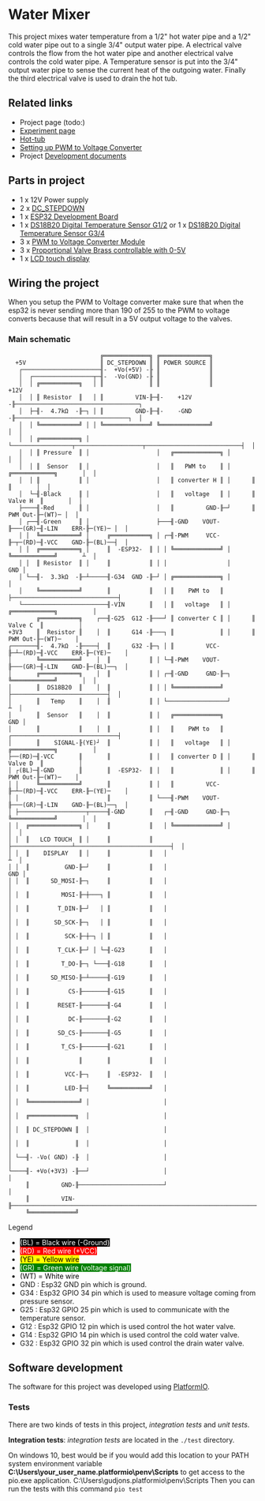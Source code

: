 # Water Mixer

This project mixes water temperature from a 1/2" hot water pipe and a 1/2" cold water pipe out to a single 3/4" output 
water pipe.  A electrical valve controls the flow from the hot water pipe and another electrical valve controls the cold
water pipe.  A Temperature sensor is put into the 3/4" output water pipe to sense the current heat of the outgoing water.
Finally the third electrical valve is used to drain the hot tub. 

## Related links

- Project page (todo:)
- [Experiment page]
- [Hot-tub]
- [Setting up PWM to Voltage Converter]
- Project [Development documents]

## Parts in project

- 1 x 12V Power supply
- 2 x [DC_STEPDOWN]
- 1 x [ESP32 Development Board]
- 1 x [DS18B20 Digital Temperature Sensor G1/2] or 1 x [DS18B20 Digital Temperature Sensor G3/4]
- 3 x [PWM to Voltage Converter Module]
- 3 x [Proportional Valve Brass controllable with 0-5V]
- 1 x [LCD touch display]

## Wiring the project

When you setup the PWM to Voltage converter make sure that when the esp32 is never sending more than 190 of 255 to the 
PWM to voltage converts because that will result in a 5V output voltage to the valves.

### Main schematic

```
                          ╔═════════════╗ ╔══════════════╗  
  +5V                     ║ DC_STEPDOWN ║ ║ POWER SOURCE ║
   ┌──────────────────────╢-  +Vo(+5V) -╟ ║              ║
   │  ┌─────────────────┬─╢-  -Vo(GND) -╟ ║              ║
   │  │ ╔═══════════╗   │ ║             ║ ║              ║                                +12V
   │  │ ║ Resistor  ║   │ ║         VIN-╟─╢-    +12V    -╟───────────────────────────────────┐
   │  ├─╢-  4.7kΩ  -╟─┐ │ ║         GND-╟─╢-    -GND    -╟────────────────────────────────┐  │
   │  │ ╚═══════════╝ │ │ ╚═════════════╝ ╚══════════════╝                                │  │
   │  │ ╔═══════════╗ │ └─────────────────┬───────────────────┬───────────────────────────┤  │
   │  │ ║ Pressure  ║ │                   │   ╔═════════════╗ │                           │  │
   │  │ ║  Sensor   ║ │                   │   ║   PWM to    ║ │      ╔════════════╗       │  │
   │  │ ║           ║ │                   │   ║ converter H ║ │      ║            ║       │  │
   │  └─╢-Black     ║ │                   │   ║   voltage   ║ │      ║   Valve H  ║       │  │
   ├────╢-Red       ║ │                   │   ║         GND-╟─┘      ║    PWM Out-╟─(WT)─ │  │
   │ ┌──╢-Green     ║ │                   ├───╢-GND    VOUT-╟───(GR)─╢-LIN    ERR-╟─(YE)─ │  │
   │ │  ╚═══════════╝ │     ╔═══════════╗ │ ┌─╢-PWM     VCC-╟─┬─(RD)─╢-VCC    GND-╟─(BL)──┤  │
   │ │  ╔═══════════╗ │     ║  -ESP32-  ║ │ │ ╚═════════════╝ │      ╚════════════╝       ┴  │
   │ │  ║ Resistor  ║ │     ║           ║ │ │                 │                          GND │
   │ └──╢-  3.3kΩ  -╟─┴─────╢-G34  GND -╟─┘ │ ╔═════════════╗ │                              │
   │    ╚═══════════╝       ║           ║   │ ║    PWM to   ║ ├──────────────────────────────┤
   └────────────────────────╢-VIN       ║   │ ║   voltage   ║ │      ╔════════════╗          │
        ╔═══════════╗    ┌──╢-G25  G12 -╟───┘ ║ converter C ║ │      ║   Valve C  ║          │
+3V3    ║  Resistor ║    │  ║      G14 -╟───┐ ║             ║ │      ║    PWM Out-╟─(WT)─    │
┌───────╢-  4.7kΩ  -╟────┤  ║      G32 -╟─┐ │ ║         VCC-╟─┴─(RD)─╢-VCC    ERR-╟─(YE)─    │
│       ╚═══════════╝    │  ║           ║ │ └─╢-PWM    VOUT-╟───(GR)─╢-LIN    GND-╟─(BL)──┐  │
│       ╔═══════════╗    │  ║           ║ │ ┌─╢-GND     GND-╟─┐      ╚════════════╝       │  │
│       ║  DS18B20  ║    │  ║           ║ │ │ ╚═════════════╝ ├───────────────────────────┤  │
│       ║   Temp    ║    │  ║           ║ │ └─────────────────┘                           ┴  │
│       ║  Sensor   ║    │  ║           ║ │   ╔═════════════╗                            GND │
│       ║           ║    │  ║           ║ │   ║    PWM to   ║ ┌──────────────────────────────┤
│       ║    SIGNAL-╟(YE)┘  ║           ║ │   ║   voltage   ║ │      ╔════════════╗          │
├──(RD)─╢-VCC       ║       ║           ║ │   ║ converter D ║ │      ║   Valve D  ║          │
│ ┌(BL)─╢-GND       ║       ║  -ESP32-  ║ │   ║             ║ │      ║    PWM Out-╟─(WT)─    │
│ │     ╚═══════════╝       ║           ║ │   ║         VCC-╟─┴─(RD)─╢-VCC    ERR-╟─(YE)─    │
│ │                         ║           ║ └───╢-PWM    VOUT-╟───(GR)─╢-LIN    GND-╟─(BL)──┐  │
│ ├───────────────────┬─────╢-GND       ║   ┌─╢-GND     GND-╟─┐      ╚════════════╝       │  │
│ │  ╔══════════════╗ │     ║           ║   │ ╚═════════════╝ │                           │  │
│ │  ║   LCD TOUCH  ║ │     ║           ║   ├─────────────────┴───────────────────────────┤  │
│ │  ║    DISPLAY   ║ │     ║           ║   │                                             ┴  │
│ │  ║          GND-╟─┘     ║           ║   │                                            GND │
│ │  ║      SD_MOSI-╟─┐     ║           ║   │                                                │
│ │  ║         MOSI-╟─┼───┐ ║           ║   │                                                │
│ │  ║        T_DIN-╟─┘   │ ║           ║   │                                                │
│ │  ║       SD_SCK-╟─┐   │ ║           ║   │                                                │
│ │  ║          SCK-╟─┼─┐ │ ║           ║   │                                                │
│ │  ║        T_CLK-╟─┘ │ └─╢-G23       ║   │                                                │
│ │  ║         T_DO-╟─┐ └───╢-G18       ║   │                                                │
│ │  ║      SD_MISO-╟─┴─────╢-G19       ║   │                                                │
│ │  ║           CS-╟───────╢-G15       ║   │                                                │
│ │  ║        RESET-╟───────╢-G4        ║   │                                                │
│ │  ║           DC-╟───────╢-G2        ║   │                                                │
│ │  ║        SD_CS-╟───────╢-G5        ║   │                                                │
│ │  ║         T_CS-╟───────╢-G21       ║   │                                                │
│ │  ║              ║       ║           ║   │                                                │
│ │  ║          VCC-╟─┐     ║  -ESP32-  ║   │                                                │
│ │  ║          LED-╟─┤     ╚═══════════╝   │                                                │
│ │  ╚══════════════╝ │                     │                                                │
│ │  ╔═════════════╗  │                     │                                                │
│ │  ║ DC_STEPDOWN ║  │                     │                                                │
│ │  ║             ║  │                     │                                                │
│ └──╢- -Vo( GND) -╟  │                     │                                                │
└────╢- +Vo(+3V3) -╟──┘                     │                                                │
     ║         GND-╟────────────────────────┘                                                │
     ║         VIN-╟─────────────────────────────────────────────────────────────────────────┘
     ╚═════════════╝
```
Legend

- <span style="background: black; color: white">(BL) = Black wire (-Ground)</span>
- <span style="background: red; color: white">(RD) = Red wire (+VCC)</span>
- <span style="background: yellow; color: black">(YE) = Yellow wire</span>
- <span style="background: green; color: white">(GR) = Green wire (voltage signal)</span>
- <span style="background: white; color: black">(WT) = White wire</span>
- GND    : Esp32 GND pin which is ground.
- G34    : Esp32 GPIO 34 pin which is used to measure voltage coming from pressure sensor.
- G25    : Esp32 GPIO 25 pin which is used to communicate with the temperature sensor.
- G12    : Esp32 GPIO 12 pin which is used control the hot water valve.
- G14    : Esp32 GPIO 14 pin which is used control the cold water valve.
- G32    : Esp32 GPIO 32 pin which is used control the drain water valve.

## Software development

The software for this project was developed using [PlatformIO].

### Tests

There are two kinds of tests in this project, *integration tests* and *unit tests*.

__Integration tests__:
*integration tests* are located in the `./test` directory.

On windows 10, best would be if you would add this location to your PATH system environment variable __C:\Users\your_user_name\.platformio\penv\Scripts__ to get access to the pio.exe application.
C:\Users\gudjons\.platformio\penv\Scripts
Then you can run the tests with this command `pio test`



[DC_STEPDOWN]:https://www.aliexpress.com/item/32531438467.html?spm=a2g0s.9042311.0.0.27424c4dWJSXmG
[ESP32 Development Board]:https://www.aliexpress.com/item/32801621054.html?spm=a2g0s.9042311.0.0.27424c4dOggB1n
[DS18B20 Digital Temperature Sensor G1/2]:https://www.aliexpress.com/item/32827650291.html?spm=a2g0s.12269583.0.0.36871f7dTzfCfF
[DS18B20 Digital Temperature Sensor G3/4]:https://www.aliexpress.com/item/32881183992.html?spm=a2g0s.12269583.0.0.43c751fcxDyDbt
[PWM to Voltage Converter Module]:https://www.aliexpress.com/item/4000169156580.html?spm=a2g0s.12269583.0.0.7faa1ca26zCgTQ
[Proportional Valve Brass controllable with 0-5V]:https://www.aliexpress.com/item/33037988030.html?spm=a2g0s.12269583.0.0.49d04a42eL9zNl
[Experiment page]: https://guttih.com/list/project-hottub-temp
[Hot-tub]:http://192.168.1.79/list/project-hottub
[Setting up PWM to Voltage Converter]:docs/development/pwmToVoltateConverter.md
[cmake]:https://cmake.org/download/#latest
[PlatformIO]:https://platformio.org/
[Development documents]: docs/development/development.md
[LCD touch display]: https://www.aliexpress.com/item/4000030399357.html?spm=a2g0s.12269583.0.0.687d6973QvjfAl